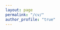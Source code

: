 ```yaml
---
layout: page
permalink: "/cv/"
author_profile: "true"
---
```


<object data="{{ site.url }}{{ site.baseurl }}/assets/CV_2024.pdf" width="100%" height="1000" type="application/pdf"></object>
